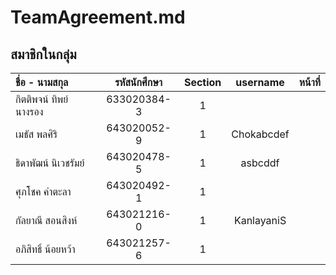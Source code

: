 # TeamAgreement.md

## สมาชิกในกลุ่ม 
| ชื่อ - นามสกุล      | รหัสนักศึกษา | Section     | username  | หน้าที่ |
| :---        |    :----:   |    :----: |   :----: | ---: |
| กิตติพจน์ ทิพย์นางรอง      | 633020384-3      |  1  |  | |
| เมธัส พลศิริ   | 643020052-9        | 1      | Chokabcdef| |
| ธิดาพัฒน์ นิเวชรัมย์      | 643020478-5      |  1  | asbcddf | |
| ศุภโชค คำตะลา   | 643020492-1        | 1      | | |
| กัลยาณี สอนสิงห์      | 643021216-0      |  1  | KanlayaniS | |
| อภิสิทธิ์ น้อยหว้า   | 643021257-6        | 1      | | | 

